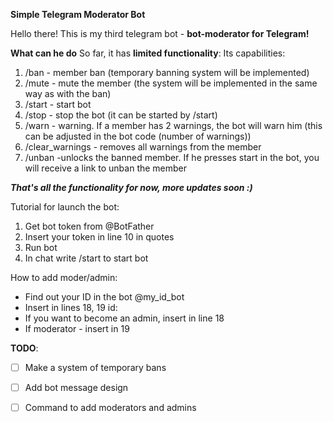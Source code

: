 **Simple Telegram Moderator Bot**


Hello there! This is my third telegram bot - **bot-moderator for Telegram!**

**What can he do**
So far, it has **limited functionality**: 
Its capabilities:

 1. /ban - member ban (temporary banning system will be implemented)
 2. /mute - mute the member (the system will be implemented in the same
    way as with the ban)
 3. /start - start bot
 4. /stop - stop the bot (it can be started by /start)
 5. /warn - warning. If a member has 2 warnings, the bot will warn him
    (this can be adjusted in the bot code (number of warnings))
 6. /clear_warnings - removes all warnings from the member
 7. /unban -unlocks the banned member. If he presses start in the bot,
    you will receive a link to unban the member

***That's all the functionality for now, more updates soon :)*** 

Tutorial for launch the bot:

 1. Get bot token from @BotFather
 2. Insert your token in line 10 in quotes
 3. Run bot
 4. In chat write /start to start bot


How to add moder/admin:

 - Find out your ID in the bot @my_id_bot
 - Insert in lines 18, 19 id:
 - If you want to become an admin, insert in line 18
 - If moderator - insert in 19

**TODO**:

 - [ ] Make a system of temporary bans
 - [ ] Add bot message design
 - [ ] Command to add moderators and admins

